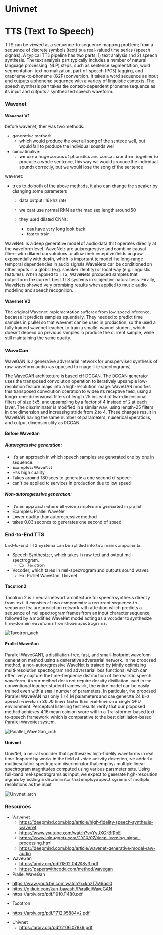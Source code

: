 # Univnet


# TTS (Text To Speech)

TTS can be viewed as a sequence-to-sequence mapping problem; from a sequence of discrete symbols
(text) to a real-valued time series (speech signals). A typical TTS pipeline has two parts; 1)
text analysis and 2) speech synthesis. The text analysis part typically includes a number of natural
language processing (NLP) steps, such as sentence segmentation, word segmentation, text normalization,
part-of-speech (POS) tagging, and grapheme-to-phoneme (G2P) conversion. It takes a word
sequence as input and outputs a phoneme sequence with a variety of linguistic contexts. The speech
synthesis part takes the context-dependent phoneme sequence as its input and outputs a synthesized
speech waveform.

### Wavenet

#### Wavenet V1

before wavenet, ther was two methods:

- generative method:
  - which would produce the over all song of the sentece well, but would fail to produce the individual sounds well
- concatinative:
  - we use a huge corpus of phonatics and concatinate them together to procude a whole sentence, this way we would procuce the individual sounds correctly, but we would lose the song of the sentence

wavenet:

- tries to do both of the above methods, it also can change the speaker by changing some parameters

  - data output: 16 khz rate
  - we cant use normal RNN as the max seq length around 50

  - they used dilated CNNs:
    - can have very long look back
    - fast to train

WaveNet: is a deep generative model of audio data that operates directly at
the waveform level. WaveNets are autoregressive and combine causal filters with dilated convolutions
to allow their receptive fields to grow exponentially with depth, which is important to model
the long-range temporal dependencies in audio signals.WaveNets can be conditioned
on other inputs in a global (e.g. speaker identity) or local way (e.g. linguistic features).
When applied to TTS, WaveNets produced samples that outperform the current best TTS systems
in subjective naturalness. Finally, WaveNets showed very promising results when applied to music
audio modeling and speech recognition.

#### Wavenet V2

The original Wavenet implementation suffered from low speed inference, because it predicts samples squentially.
They needed to predict time samples in prallel so that wavenet can be used in production, so the used a fully trained wavenet teacher, to train a smaller wavnet student, which doesn't depend on previous samples to produce the current sample, while still maintaining the same quality.

### WaveGan

WaveGAN is a generative adversarial network for unsupervised synthesis of raw-waveform audio (as opposed to image-like spectrograms).

The WaveGAN architecture is based off DCGAN. The DCGAN generator uses the transposed convolution operation to iteratively upsample low-resolution feature maps into a high-resolution image. WaveGAN modifies this transposed convolution operation to widen its receptive field, using a longer one-dimensional filters of length 25 instead of two-dimensional filters of size 5x5, and upsampling by a factor of 4 instead of 2 at each layer. The discriminator is modified in a similar way, using length-25 filters in one dimension and increasing stride from 2 to 4. These changes result in WaveGAN having the same number of parameters, numerical operations, and output dimensionality as DCGAN

#### Before WaveGan

##### Autoregressive generation:

- It's an approach in which speech samples are generated one by one in sequence.
- Examples: WaveNet
- Has high quality
- Takes around 180 secs to generate a one second of speech
- can't be applied to services in production due to low speed

##### Non-autoregressive generation:

- It's an approach where all voice samples are generated in prallel
- Examples: Prallel WaveNet
- Lower quality than autoregressive method
- takes 0.03 seconds to generates one second of speed

### End-to-End TTS

End-to-end TTS systems can be splitted into two main components:

- Speech Synthesizer, which takes in raw text and output mel-spectrogram.
  - Ex: Tacotron
- Vocoder, which takes in mel-spectrogram and outputs sound waves.
  - Ex: Prallel WaveGan, Univnet

#### Tacotron2

Tacotron 2 is a neural network architecture for speech synthesis directly from text. It consists of two components: a recurrent sequence-to-sequence feature prediction network with attention which predicts a sequence of mel spectrogram frames from an input character sequence, followed by a modified WaveNet model acting as a vocoder to synthesize time-domain
waveforms from those spectrograms.

![Tacotron_arch](tacotron_arch.png "Tacotron2 Architecture")

#### Prallel WaveGan

Parallel WaveGAN1, a distillation-free, fast, and small-footprint waveform generation method using a generative adversarial network. In the proposed method, a non-autoregressive WaveNet is trained by jointly optimizing multi-resolution spectrogram and adversarial loss functions, which can effectively capture the time-frequency distribution of the realistic speech waveform. As our method does not require density distillation used in the conventional teacher-student framework, the entire model can be easily trained even with a small number of parameters. In particular, the proposed Parallel WaveGAN has only 1.44 M parameters and can generate 24 kHz speech waveform 28.68 times faster than real-time on a single GPU environment. Perceptual listening test results verify that our proposed method achieves 4.16 mean opinion score within a Transformer-based text-to-speech framework, which is comparative to the best distillation-based Parallel WaveNet system.

![Parallel_WaveGan_arch](parallel_wavegan_arch.png "Parallel WaveGan Architecture")

#### Univnet

UnivNet, a neural vocoder that
synthesizes high-fidelity waveforms in real time. Inspired by
works in the field of voice activity detection, we added a multiresolution spectrogram discriminator that employs multiple linear spectrogram magnitudes computed using various parameter
sets. Using full-band mel-spectrograms as input, we expect to
generate high-resolution signals by adding a discriminator that
employs spectrograms of multiple resolutions as the input

![Univnet_arch](univnet_arch.png "Univnet Architecture")

### Resources

- Wavenet
  - https://deepmind.com/blog/article/high-fidelity-speech-synthesis-wavenet
  - https://www.youtube.com/watch?v=YyUXG-BfDbE
  - https://www.kdnuggets.com/2020/07/deep-learning-signal-processing.html
  - https://deepmind.com/blog/article/wavenet-generative-model-raw-audio
- WaveGan
  - https://arxiv.org/pdf/1802.04208v3.pdf
  - https://paperswithcode.com/method/wavegan
- Prallel WaveGan

* https://www.youtube.com/watch?v=knzT7M6qsl0
* https://github.com/kan-bayashi/ParallelWaveGAN
* https://arxiv.org/pdf/1910.11480.pdf

- Tacotron

* https://arxiv.org/pdf/1712.05884v2.pdf

- Univnet
  - https://arxiv.org/pdf/2106.07889.pdf

```python

```

